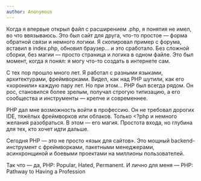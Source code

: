 ```yaml
---
author: Anonymous
---
```


Когда я впервые открыл файл с расширением .php, я понятия не имел, во что ввязываюсь. Это был сайт для друга, что-то
простое — форма обратной связи и немного логики. Я скопировал пример с форума, вставил в index.php, обновил браузер… и
это сработало. Без сложной сборки, без магии — просто страница и логика в одном файле. Это был момент, когда я понял: я
могу что-то создать в интернете сам.

С тех пор прошло много лет. Я работал с разными языками, архитектурами, фреймворками. Видел, как над PHP шутили, как его
«хоронили» каждую пару лет. Но при этом… PHP был всегда рядом. Он рос, становился более зрелым, получал строгую
типизацию, а его сообщества и инструменты — крепче и современнее.

PHP дал мне возможность войти в профессию. Он не требовал дорогих IDE, тяжёлых фреймворков или облаков. Только <?php и
немного желания разобраться. В этом — его магия. Простота входа, но глубина для тех, кто хочет идти дальше.

Сегодня PHP — это не просто «язык для сайтов». Это мощный backend-инструмент с фреймворками, пакетными менеджерами,
асинхронщиной и боевыми проектами на миллионы пользователей.

Так что — да, PHP: Popular, Hated, Permanent.
И лично для меня — PHP: Pathway to Having a Profession